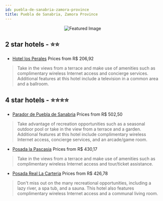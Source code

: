 ```yaml
---
id: puebla-de-sanabria-zamora-province
title: Puebla de Sanabria, Zamora Province
---
```


<center><img src="https://i.travelapi.com/hotels/3000000/2760000/2750200/2750127/2c915657_z.jpg" alt="Featured Image" /></center>


##  2 star hotels - ⭐️⭐️

-    [Hotel los Perales](https://us.hurb.com/hotels/puebla-de-sanabria/hotel-los-perales-JNP-JP063526?cmp=18055) Prices from R$ 206,92
   > Take in the views from a terrace and make use of amenities such as complimentary wireless Internet access and concierge services. Additional features at this hotel include a television in a common area and a ballroom.

##  4 star hotels - ⭐️⭐️⭐️⭐️

-    [Parador de Puebla de Sanabria](https://us.hurb.com/hotels/puebla-de-sanabria/parador-de-puebla-de-sanabria-JNP-JP063541?cmp=18055) Prices from R$ 502,50
   > Take advantage of recreation opportunities such as a seasonal outdoor pool or take in the view from a terrace and a garden. Additional features at this hotel include complimentary wireless Internet access, concierge services, and an arcade/game room.
-    [Posada la Pascasia](https://us.hurb.com/hotels/puebla-de-sanabria/posada-la-pascasia-JNP-JP063528?cmp=18055) Prices from R$ 430,17
   > Take in the views from a terrace and make use of amenities such as complimentary wireless Internet access and tour/ticket assistance.
-    [Posada Real La Carteria](https://us.hurb.com/hotels/puebla-de-sanabria/posada-real-la-carteria-JNP-JP108214?cmp=18055) Prices from R$ 426,78
   > Don't miss out on the many recreational opportunities, including a lazy river, a spa tub, and a sauna. This hotel also features complimentary wireless Internet access and a communal living room.
